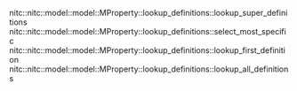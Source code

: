 nitc::nitc::model::model::MProperty::lookup_definitions::lookup_super_definitions
nitc::nitc::model::model::MProperty::lookup_definitions::select_most_specific
nitc::nitc::model::model::MProperty::lookup_definitions::lookup_first_definition
nitc::nitc::model::model::MProperty::lookup_definitions::lookup_all_definitions